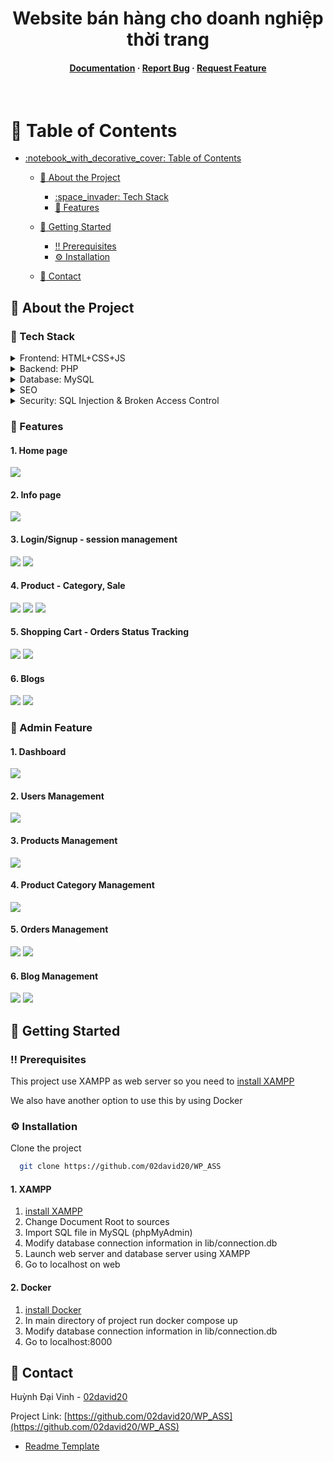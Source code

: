 <div align="center">

  <h1>Website bán hàng cho doanh nghiệp thời trang</h1>
  
<h4>
    <a href="https://github.com/02david20/WP_ASS">Documentation</a>
  <span> · </span>
    <a href="https://github.com/02david20/WP_ASS/issues/">Report Bug</a>
  <span> · </span>
    <a href="https://github.com/02david20/WP_ASS/issues/">Request Feature</a>
  </h4>
</div>

<br />

<!-- Table of Contents -->
# :notebook_with_decorative_cover: Table of Contents

- [:notebook\_with\_decorative\_cover: Table of Contents](#notebook_with_decorative_cover-table-of-contents)
  - [:star2: About the Project](#star2-about-the-project)

    - [:space\_invader: Tech Stack](#space_invader-tech-stack)
    - [:dart: Features](#dart-features)

  - [:toolbox: Getting Started](#toolbox-getting-started)
    - [:bangbang: Prerequisites](#bangbang-prerequisites)
    - [:gear: Installation](#gear-installation)
  - [:handshake: Contact](#handshake-contact)


  

<!-- About the Project -->
## :star2: About the Project

###

### :space_invader: Tech Stack

<details>
  <summary>Frontend: HTML+CSS+JS</summary>
  <ul> 
    <li>jQuerry</li>
    <li>Bootstrap</li>
    <li>AdminLTE</li>
    <li>DataTable</li>
    <li>CKeditor</li>
  </ul>
</details>

<details>
  <summary>Backend: PHP</summary>
    <ul> 
    <li>MVC architecture</li>
    <li>Singleton Pattern - DB connection</li>
    <li>Image Upload</li>
  </ul>
</details>

<details>
  <summary>Database: MySQL</summary>
</details>

<details>
  <summary>SEO</summary>
    <ul> 
        <li>rewrite url</li>
        <li>slug-url</li>
  </ul>
</details>

<details>
  <summary>Security: SQL Injection & Broken Access Control</summary>
</details>

<!-- Features -->
### :dart: Features

#### 1. Home page
<image src = "images/user/dashboard-0.png">

#### 2. Info page
<image src = "images/user/info-0.png">

#### 3. Login/Signup - session management
<image src = "images/user/login.png">
<image src = "images/user/register.png">

#### 4. Product - Category, Sale
<image src = "images/products/1_1.png">
<image src = "images/products/6_1.png">
<image src = "images/user/nonUserProductsDetail2.png">

#### 5. Shopping Cart - Orders Status Tracking
<image src = "images/products/8_1.png">
<image src = "images/products/a2.png">

#### 6. Blogs
<image src = "images/products/8_1.png">
<image src = "images/products/8_1.png">


<!-- Features -->
### :dart: Admin Feature
#### 1. Dashboard
<image src = "images/admin/dashboard_1.png">

#### 2. Users Management
<image src = "images/admin/user_all.png">

#### 3. Products Management
<image src = "images/admin/products_all.png">

#### 4. Product Category Management
<image src = "images/admin/category.png">

#### 5. Orders Management
<image src = "images/admin/orders.png">
<image src = "images/admin/order_detail.png">

#### 6. Blog Management
<image src = "images/admin/posts.png">
<image src = "images/admin/post_edit.png">



<!-- Getting Started -->
## 	:toolbox: Getting Started

<!-- Prerequisites -->
### :bangbang: Prerequisites

This project use XAMPP as web server so you need to 
[install XAMPP](https://sourceforge.net/projects/xampp/files/XAMPP%20Windows/8.0.28/xampp-windows-x64-8.0.28-0-VS16-installer.exe/download)

We also have another option to use this by using Docker

<!-- Installation -->
### :gear: Installation
Clone the project

```bash
  git clone https://github.com/02david20/WP_ASS
```


#### 1. XAMPP
1. [install XAMPP](https://sourceforge.net/projects/xampp/files/XAMPP%20Windows/8.0.28/xampp-windows-x64-8.0.28-0-VS16-installer.exe/download)
2. Change Document Root to sources
3. Import SQL file in MySQL (phpMyAdmin)
4. Modify database connection information in lib/connection.db
5. Launch web server and database server using XAMPP
6. Go to localhost on web

#### 2. Docker
1. [install Docker](https://www.docker.com/)
2. In main directory of project run docker compose up
3. Modify database connection information in lib/connection.db
4. Go to localhost:8000



<!-- Contact -->
## :handshake: Contact

Huỳnh Đại Vinh - [02david20](https://github.com/02david20)

Project Link: [https://github.com/02david20/WP_ASS](https://github.com/02david20/WP_ASS)

 - [Readme Template](https://github.com/othneildrew/Best-README-Template)



